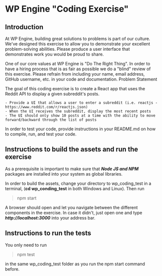 # WP Engine "Coding Exercise"

## Introduction

At WP Engine, building great solutions to problems is part of our culture. We've designed this exercise to allow you to demonstrate your excellent problem-solving abilities. Please produce a user interface that demonstrates work you would be proud to share.

One of our core values at WP Engine is "Do The Right Thing". In order to have a hiring process that is as fair as possible we do a "blind" review of this exercise. Please refrain from including your name, email address, GitHub username, etc. in your code and documentation.
Problem Statement

The goal of this coding exercise is to create a React app that uses the Reddit API to display a given subreddit's posts.

    - Provide a UI that allows a user to enter a subreddit (i.e. reactjs - https://www.reddit.com/r/reactjs.json)
    - When the UI receives the subreddit, display the most recent posts
    - The UI should only show 10 posts at a time with the ability to move forward/backward through the list of posts

In order to test your code, provide instructions in your README.md on how to compile, run, and test your code.

## Instructions to build the assets and run the exercise

As a prerequisite is important to make sure that ***Node JS and NPM*** packages are installed into your system as global libraries.

In order to build the assets, change your directory to wp_coding_test in a terminal, (__cd wp_conding_test__ in both Windows and Linux). Then run
> npm start

A browser should open and let you navigate between the different components in the exercise. In case it didn't, just open one and type ***http://localhost:3000*** into your address bar.

## Instructions to run the tests

You only need to run
> npm test

in the same wp_coding_test folder as you run the npm start command before.
